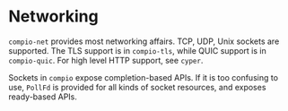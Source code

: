 # Networking

`compio-net` provides most networking affairs. TCP, UDP, Unix sockets are supported. The TLS support is in `compio-tls`, while QUIC support is in `compio-quic`. For high level HTTP support, see `cyper`.

Sockets in `compio` expose completion-based APIs. If it is too confusing to use, `PollFd` is provided for all kinds of socket resources, and exposes ready-based APIs.
